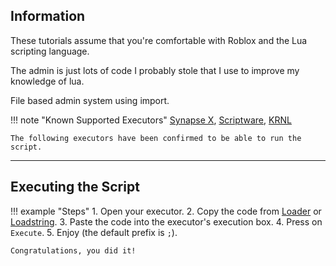 ## Information

These tutorials assume that you're comfortable with Roblox and the Lua scripting language.

The admin is just lots of code I probably stole that I use to improve my knowledge of lua.

File based admin system using import.

!!! note "Known Supported Executors"
	[Synapse X](https://x.synapse.to), [Scriptware](https://script-ware.com), [KRNL](https://krnl.place)

	The following executors have been confirmed to be able to run the script.

-----

## Executing the Script

!!! example "Steps"
	1. Open your executor.
	2. Copy the code from [Loader](https://raw.githubusercontent.com/daximul/dav2/main/loadstring/loader.lua) or [Loadstring](https://raw.githubusercontent.com/daximul/dav2/main/loadstring/script.lua).
	3. Paste the code into the executor's execution box.
	4. Press on `Execute`.
	5. Enjoy (the default prefix is `;`).

	Congratulations, you did it!
